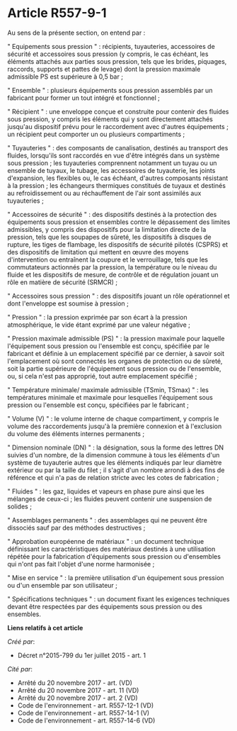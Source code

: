 # Article R557-9-1

Au sens de la présente section, on entend par : 

" Equipements sous pression " : récipients, tuyauteries, accessoires de sécurité et accessoires sous pression (y compris, le
cas échéant, les éléments attachés aux parties sous pression, tels que les brides, piquages, raccords, supports et pattes de
levage) dont la pression maximale admissible PS est supérieure à 0,5 bar ; 

" Ensemble " : plusieurs équipements sous pression assemblés par un fabricant pour former un tout intégré et fonctionnel ; 

" Récipient " : une enveloppe conçue et construite pour contenir des fluides sous pression, y compris les éléments qui y sont
directement attachés jusqu'au dispositif prévu pour le raccordement avec d'autres équipements ; un récipient peut comporter
un ou plusieurs compartiments ; 

" Tuyauteries " : des composants de canalisation, destinés au transport des fluides, lorsqu'ils sont raccordés en vue d'être
intégrés dans un système sous pression ; les tuyauteries comprennent notamment un tuyau ou un ensemble de tuyaux, le tubage,
les accessoires de tuyauterie, les joints d'expansion, les flexibles ou, le cas échéant, d'autres composants résistant à la
pression ; les échangeurs thermiques constitués de tuyaux et destinés au refroidissement ou au réchauffement de l'air sont
assimilés aux tuyauteries ; 

" Accessoires de sécurité " : des dispositifs destinés à la protection des équipements sous pression et ensembles contre le
dépassement des limites admissibles, y compris des dispositifs pour la limitation directe de la pression, tels que les
soupapes de sûreté, les dispositifs à disques de rupture, les tiges de flambage, les dispositifs de sécurité pilotés (CSPRS)
et des dispositifs de limitation qui mettent en œuvre des moyens d'intervention ou entraînent la coupure et le verrouillage,
tels que les commutateurs actionnés par la pression, la température ou le niveau du fluide et les dispositifs de mesure, de
contrôle et de régulation jouant un rôle en matière de sécurité (SRMCR) ; 

" Accessoires sous pression " : des dispositifs jouant un rôle opérationnel et dont l'enveloppe est soumise à pression ; 

" Pression " : la pression exprimée par son écart à la pression atmosphérique, le vide étant exprimé par une valeur
négative ; 

" Pression maximale admissible (PS) " : la pression maximale pour laquelle l'équipement sous pression ou l'ensemble est
conçu, spécifiée par le fabricant et définie à un emplacement spécifié par ce dernier, à savoir soit l'emplacement où sont
connectés les organes de protection ou de sûreté, soit la partie supérieure de l'équipement sous pression ou de l'ensemble,
ou, si cela n'est pas approprié, tout autre emplacement spécifié ; 

" Température minimale/ maximale admissible (TSmin, TSmax) " : les températures minimale et maximale pour lesquelles
l'équipement sous pression ou l'ensemble est conçu, spécifiées par le fabricant ; 

" Volume (V) " : le volume interne de chaque compartiment, y compris le volume des raccordements jusqu'à la première
connexion et à l'exclusion du volume des éléments internes permanents ; 

" Dimension nominale (DN) " : la désignation, sous la forme des lettres DN suivies d'un nombre, de la dimension commune à
tous les éléments d'un système de tuyauterie autres que les éléments indiqués par leur diamètre extérieur ou par la taille du
filet ; il s'agit d'un nombre arrondi à des fins de référence et qui n'a pas de relation stricte avec les cotes de
fabrication ; 

" Fluides " : les gaz, liquides et vapeurs en phase pure ainsi que les mélanges de ceux-ci ; les fluides peuvent contenir une
suspension de solides ; 

" Assemblages permanents " : des assemblages qui ne peuvent être dissociés sauf par des méthodes destructives ; 

" Approbation européenne de matériaux " : un document technique définissant les caractéristiques des matériaux destinés à une
utilisation répétée pour la fabrication d'équipements sous pression ou d'ensembles qui n'ont pas fait l'objet d'une norme
harmonisée ; 

" Mise en service " : la première utilisation d'un équipement sous pression ou d'un ensemble par son utilisateur ; 

" Spécifications techniques " : un document fixant les exigences techniques devant être respectées par des équipements sous
pression ou des ensembles.

**Liens relatifs à cet article**

_Créé par_:

  - Décret n°2015-799 du 1er juillet 2015 - art. 1

_Cité par_:

  - Arrêté du 20 novembre 2017 - art. (VD)
  - Arrêté du 20 novembre 2017 - art. 11 (VD)
  - Arrêté du 20 novembre 2017 - art. 2 (VD)
  - Code de l'environnement - art. R557-12-1 (VD)
  - Code de l'environnement - art. R557-14-1 (V)
  - Code de l'environnement - art. R557-14-6 (VD)
